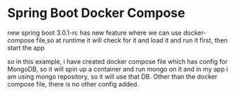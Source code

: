 # Spring Boot Docker Compose
new spring boot 3.0.1-rc has new feature where we can use docker-compose file,so
at runtime it will check for it and load it and run it first, then start the app

so in this example, i have created docker compose file which has config for MongoDB, so it
will spin up a container and run mongo on it and in my app i am using mongo repository, so it will use 
that DB.
Other than the docker compose file, there is no other config added.